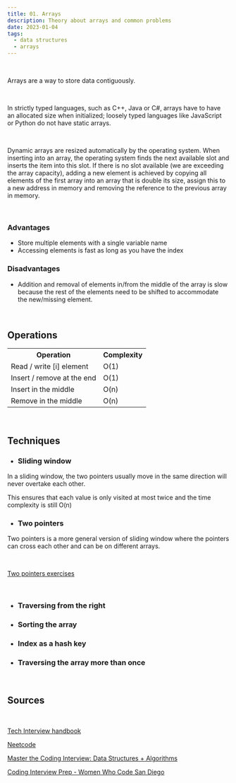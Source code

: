 ```yaml
---
title: 01. Arrays
description: Theory about arrays and common problems
date: 2023-01-04
tags:
  - data structures
  - arrays
---
```


<br />

Arrays are a way to store data contiguously.

<br />

In strictly typed languages, such as C++, Java or C#, arrays have to have an allocated size when initialized; loosely typed languages like JavaScript or Python do not have static arrays.

<br />

Dynamic arrays are resized automatically by the operating system. When inserting into an array, the operating system finds the next available slot and inserts the item into this slot. If there is no slot available (we are exceeding the array capacity), adding a new element is achieved by copying all elements of the first array into an array that is double its size, assign this to a new address in memory and removing the reference to the previous array in memory.

<br />

### Advantages

- Store multiple elements with a single variable name
- Accessing elements is fast as long as you have the index

### Disadvantages

- Addition and removal of elements in/from the middle of the array is slow because the rest of the elements need to be shifted to accommodate the new/missing element.

<br />

## Operations

<table class="notation_table">
  <tr>
    <th>Operation</th>
    <th>Complexity</th>
  </tr>
  <tr>
    <td>Read / write [i] element</td>
    <td>O(1)</td>
  </tr>
    <tr>
    <td>Insert / remove at the end</td>
    <td>O(1)</td>
  </tr>
    <tr>
    <td>Insert in the middle</td>
    <td>O(n)</td>
  </tr>
    <tr>
    <td>Remove in the middle</td>
    <td>O(n)</td>
  </tr>
</table>

<br />

## Techniques

- ### Sliding window

In a sliding window, the two pointers usually move in the same direction will never overtake each other.

This ensures that each value is only visited at most twice and the time complexity is still O(n)

- ### Two pointers

Two pointers is a more general version of sliding window where the pointers can cross each other and can be on different arrays.

<br />

[Two pointers exercises](/blog/tag/two-pointers/)

<br />

- ### Traversing from the right
- ### Sorting the array
- ### Index as a hash key
- ### Traversing the array more than once

<br />

## Sources

<br />

[Tech Interview handbook](https://www.techinterviewhandbook.org/algorithms/array/)

[Neetcode](https://neetcode.io/courses/dsa-for-beginners)

[Master the Coding Interview: Data Structures + Algorithms](https://www.udemy.com/course/master-the-coding-interview-data-structures-algorithms/?LSNPUBID=PPkX79%2Fc*b0&ranEAID=PPkX79%2Fc*b0&ranMID=39197&ranSiteID=PPkX79_c.b0-FrYf6x50Gk.iAzMPXJT2Fg&utm_medium=udemyads&utm_source=aff-campaign)

[Coding Interview Prep - Women Who Code San Diego](https://www.youtube.com/playlist?list=PLVcEZG2JPVhcpYUHmzU-ST7YZMHdArLU-)
